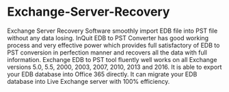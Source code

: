 # Exchange-Server-Recovery
Exchange Server Recovery Software smoothly import EDB file into PST file without any data losing.  InQuit EDB to PST Converter has good working process and very effective power which provides full satisfactory of EDB to PST conversion in perfection manner and recovers all the data with full information. Exchange EDB to PST tool fluently well works on all Exchange versions 5.0, 5.5, 2000, 2003, 2007, 2010, 2013 and 2016. It is able to export your EDB database into Office 365 directly. It can migrate your EDB database into Live Exchange server with 100% efficiency.
